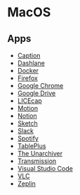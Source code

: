 # MacOS

## Apps

- [Caption](https://getcaption.co/)
- [Dashlane](https://www.dashlane.com/)
- [Docker](https://www.docker.com/products/docker-desktop)
- [Firefox]()
- [Google Chrome]()
- [Google Drive](https://www.google.com/drive/download/)
- [LICEcap](https://www.cockos.com/licecap/)
- [Motion](https://www.getmotion.io/)
- [Notion](https://www.notion.so/)
- [Sketch]()
- [Slack]()
- [Spotify]()
- [TablePlus](https://tableplus.com/)
- [The Unarchiver](https://theunarchiver.com/)
- [Transmission](https://transmissionbt.com/)
- [Visual Studio Code](https://code.visualstudio.com/)
- [VLC]()
- [Zeplin](https://zeplin.io/)
